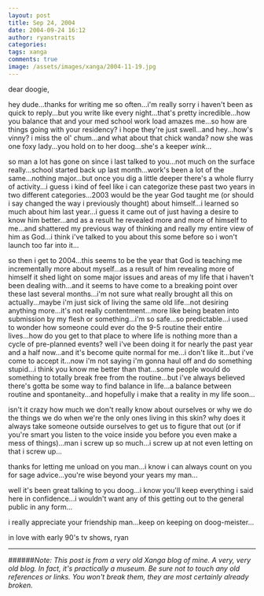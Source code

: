 ```yaml
---
layout: post
title: Sep 24, 2004
date: 2004-09-24 16:12
author: ryanstraits
categories:
tags: xanga
comments: true
image: /assets/images/xanga/2004-11-19.jpg
---
```

dear doogie,

<!-- break -->

hey dude...thanks for writing me so often...i'm really sorry i haven't been as quick to reply...but you write like every night...that's pretty incredible...how you balance that and your med school work load amazes me...so how are things going with your residency? i hope they're just swell...and hey...how's vinny? i miss the ol' chum...and what about that chick wanda? now she was one foxy lady...you hold on to her doog...she's a keeper *wink*...

so man a lot has gone on since i last talked to you...not much on the surface really...school started back up last month...work's been a lot of the same...nothing major...but once you dig a little deeper there's a whole flurry of activity...i guess i kind of feel like i can categorize these past two years in two different categories...2003 would be the year God taught me (or should i say changed the way i previously thought) about himself...i learned so much about him last year...i guess it came out of just having a desire to know him better...and as a result he revealed more and more of himself to me...and shattered my previous way of thinking and really my entire view of him as God...i think i've talked to you about this some before so i won't launch too far into it...

so then i get to 2004...this seems to be the year that God is teaching me incrementally more about myself...as a result of him revealing more of himself it shed light on some major issues and areas of my life that i haven't been dealing with...and it seems to have come to a breaking point over these last several months...i'm not sure what really brought all this on actually...maybe i'm just sick of living the same old life...not desiring anything more...it's not really contentment...more like being beaten into submission by my flesh or something...i'm so safe...so predictable...i used to wonder how someone could ever do the 9-5 routine their entire lives...how do you get to that place to where life is nothing more than a cycle of pre-planned events? well i've been doing it for nearly the past year and a half now...and it's become quite normal for me...i don't like it...but i've come to accept it...now i'm not saying i'm gonna haul off and do something stupid...i think you know me better than that...some people would do something to totally break free from the routine...but i've always believed there's gotta be some way to find balance in life...a balance between routine and spontaneity...and hopefully i make that a reality in my life soon...

isn't it crazy how much we don't really know about ourselves or why we do the things we do when we're the only ones living in this skin? why does it always take someone outside ourselves to get us to figure that out (or if you're smart you listen to the voice inside you before you even make a mess of things)...man i screw up so much...i screw up at not even letting on that i screw up...

thanks for letting me unload on you man...i know i can always count on you for sage advice...you're wise beyond your years my man...

well it's been great talking to you doog...i know you'll keep everything i said here in confidence...i wouldn't want any of this getting out to the general public in any form...

i really appreciate your friendship man...keep on keeping on doog-meister...

in love with early 90's tv shows,
ryan

---

######*Note: This post is from a very old Xanga blog of mine. A very, very old blog. In fact, it's practically a museum. Be sure not to touch any old references or links. You won't break them, they are most certainly already broken.*